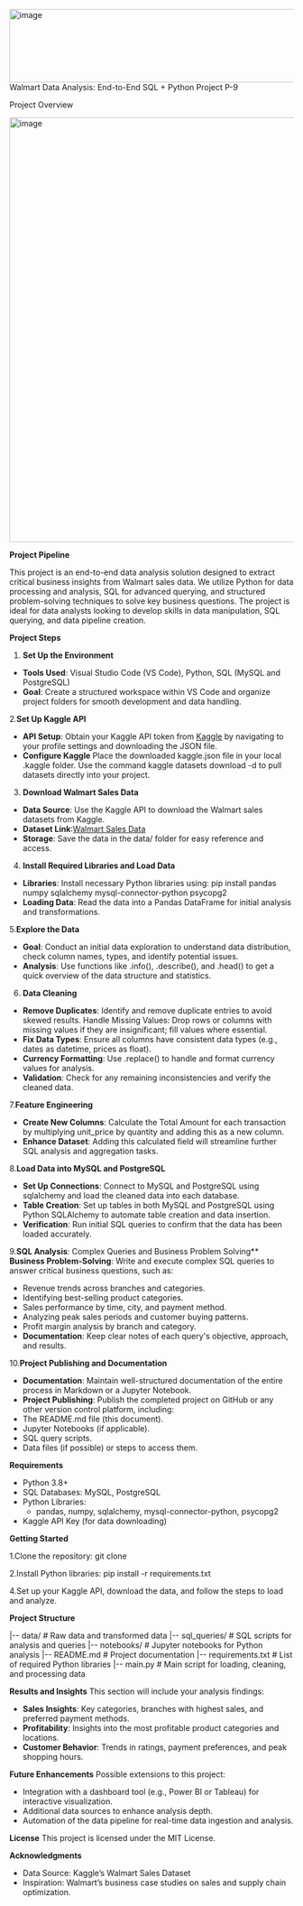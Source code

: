 <img width="846" height="130" alt="image" src="https://github.com/user-attachments/assets/6a3926d1-3ba7-499d-a584-284ccd467248" />Walmart Data Analysis: End-to-End SQL + Python Project P-9
<p> Project Overview </p>


<img width="1598" height="753" alt="image" src="https://github.com/user-attachments/assets/91498894-21b5-4d60-960d-4587a432f324" />

**Project Pipeline**

This project is an end-to-end data analysis solution designed to extract critical business insights from Walmart sales data. We utilize Python for data processing and analysis, SQL for advanced querying, and structured problem-solving techniques to solve key business questions. The project is ideal for data analysts looking to develop skills in data manipulation, SQL querying, and data pipeline creation.

**Project Steps**

1. **Set Up the Environment**
- **Tools Used**: Visual Studio Code (VS Code), Python, SQL (MySQL and PostgreSQL)
- **Goal**: Create a structured workspace within VS Code and organize project folders for smooth development and data handling.

2.**Set Up Kaggle API**
- **API Setup**: Obtain your Kaggle API token from <a href="https://www.kaggle.com/">Kaggle</a> by navigating to your profile settings and downloading the JSON file.
- **Configure Kaggle**
Place the downloaded kaggle.json file in your local .kaggle folder.
Use the command kaggle datasets download -d <dataset-path> to pull datasets directly into your project.

3. **Download Walmart Sales Data**
- **Data Source**: Use the Kaggle API to download the Walmart sales datasets from Kaggle.
- **Dataset Link**:<a href="https://www.kaggle.com/datasets/najir0123/walmart-10k-sales-datasets">Walmart Sales Data</a>
- **Storage**: Save the data in the data/ folder for easy reference and access.

4. **Install Required Libraries and Load Data**
- **Libraries**: Install necessary Python libraries using:
   pip install pandas numpy sqlalchemy mysql-connector-python psycopg2
- **Loading Data**: Read the data into a Pandas DataFrame for initial analysis and transformations.

5.**Explore the Data**
- **Goal**: Conduct an initial data exploration to understand data distribution, check column names, types, and identify potential issues.
- **Analysis**: Use functions like .info(), .describe(), and .head() to get a quick overview of the data structure and statistics.

6. **Data Cleaning**
- **Remove Duplicates**: Identify and remove duplicate entries to avoid skewed results.
Handle Missing Values: Drop rows or columns with missing values if they are insignificant; fill values where essential.
- **Fix Data Types**: Ensure all columns have consistent data types (e.g., dates as datetime, prices as float).
- **Currency Formatting**: Use .replace() to handle and format currency values for analysis.
- **Validation**: Check for any remaining inconsistencies and verify the cleaned data.

7.**Feature Engineering**
- **Create New Columns**: Calculate the Total Amount for each transaction by multiplying unit_price by quantity and adding this as a new column.
- **Enhance Dataset**: Adding this calculated field will streamline further SQL analysis and aggregation tasks.

8.**Load Data into MySQL and PostgreSQL**
- **Set Up Connections**: Connect to MySQL and PostgreSQL using sqlalchemy and load the cleaned data into each database.
- **Table Creation**: Set up tables in both MySQL and PostgreSQL using Python SQLAlchemy to automate table creation and data insertion.
- **Verification**: Run initial SQL queries to confirm that the data has been loaded accurately.

9.**SQL Analysis**: Complex Queries and Business Problem Solving**
**Business Problem-Solving**: Write and execute complex SQL queries to answer critical business questions, such as:
- Revenue trends across branches and categories.
- Identifying best-selling product categories.
- Sales performance by time, city, and payment method.
- Analyzing peak sales periods and customer buying patterns.
- Profit margin analysis by branch and category.
- **Documentation**: Keep clear notes of each query's objective, approach, and results.

10.**Project Publishing and Documentation**
- **Documentation**: Maintain well-structured documentation of the entire process in Markdown or a Jupyter Notebook.
- **Project Publishing**: Publish the completed project on GitHub or any other version control platform, including:
- The README.md file (this document).
- Jupyter Notebooks (if applicable).
- SQL query scripts.
- Data files (if possible) or steps to access them.

**Requirements**
- Python 3.8+
- SQL Databases: MySQL, PostgreSQL
- Python Libraries:
  - pandas, numpy, sqlalchemy, mysql-connector-python, psycopg2
- Kaggle API Key (for data downloading)

**Getting Started**

1.Clone the repository:
git clone <repo-url>

2.Install Python libraries:
pip install -r requirements.txt

4.Set up your Kaggle API, download the data, and follow the steps to load and analyze.

**Project Structure**

|-- data/                     # Raw data and transformed data
|-- sql_queries/              # SQL scripts for analysis and queries
|-- notebooks/                # Jupyter notebooks for Python analysis
|-- README.md                 # Project documentation
|-- requirements.txt          # List of required Python libraries
|-- main.py                   # Main script for loading, cleaning, and processing data

**Results and Insights**
This section will include your analysis findings:

- **Sales Insights**: Key categories, branches with highest sales, and preferred payment methods.
- **Profitability**: Insights into the most profitable product categories and locations.
- **Customer Behavior**: Trends in ratings, payment preferences, and peak shopping hours.

**Future Enhancements**
Possible extensions to this project:

- Integration with a dashboard tool (e.g., Power BI or Tableau) for interactive visualization.
- Additional data sources to enhance analysis depth.
- Automation of the data pipeline for real-time data ingestion and analysis.

**License**
This project is licensed under the MIT License.

**Acknowledgments**
- Data Source: Kaggle’s Walmart Sales Dataset
- Inspiration: Walmart’s business case studies on sales and supply chain optimization.
